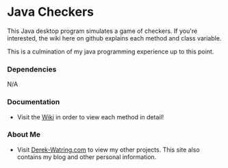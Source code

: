 # Java Checkers
This Java desktop program simulates a game of checkers. If you're interested, the wiki here on github explains each method and class variable.

This is a culmination of my java programming experience up to this point.

### Dependencies
N/A

### Documentation
* Visit the [Wiki](https://github.com/dwatring/Java-Checkers/wiki) in order to view each method in detail!

### About Me
* Visit [Derek-Watring.com](http://Derek-Watring.com/) to view my other projects. This site also contains my blog and other personal information. 
